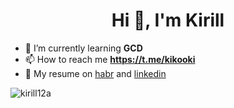 <h1 align="center">Hi 👋, I'm Kirill</h1>

- 🌱 I’m currently learning **GCD**
- 📫 How to reach me **https://t.me/kikooki**
- 💼 My resume on [habr](https://career.habr.com/kikosdrozd) and [linkedin](https://www.linkedin.com/in/kirill-drozdov-7ba685227/) 
<p align="left">
</p>

<p><img align="center" src="https://github-readme-streak-stats.herokuapp.com/?user=kirill12a&" alt="kirill12a" /></p>
